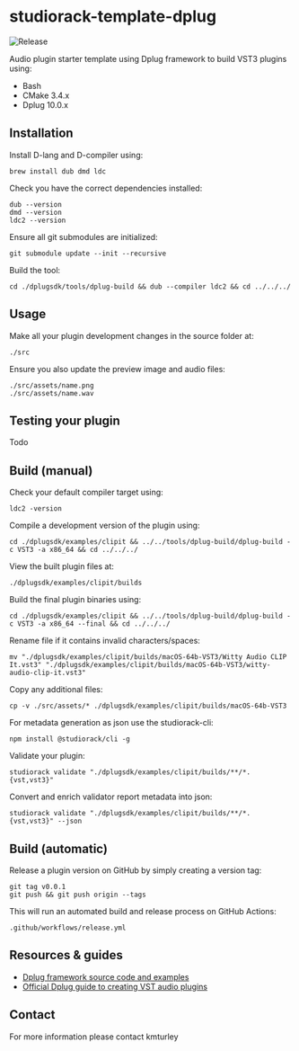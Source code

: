 # studiorack-template-dplug
![Release](https://github.com/studiorack/studiorack-template-dplug/workflows/Release/badge.svg)

Audio plugin starter template using Dplug framework to build VST3 plugins using:

* Bash
* CMake 3.4.x
* Dplug 10.0.x


## Installation

Install D-lang and D-compiler using:

    brew install dub dmd ldc

Check you have the correct dependencies installed:

    dub --version
    dmd --version
    ldc2 --version

Ensure all git submodules are initialized:

    git submodule update --init --recursive

Build the tool:

    cd ./dplugsdk/tools/dplug-build && dub --compiler ldc2 && cd ../../../

## Usage

Make all your plugin development changes in the source folder at:

    ./src

Ensure you also update the preview image and audio files:

    ./src/assets/name.png
    ./src/assets/name.wav


## Testing your plugin

Todo


## Build (manual)

Check your default compiler target using:

    ldc2 -version

Compile a development version of the plugin using:

    cd ./dplugsdk/examples/clipit && ../../tools/dplug-build/dplug-build -c VST3 -a x86_64 && cd ../../../

View the built plugin files at:

    ./dplugsdk/examples/clipit/builds

Build the final plugin binaries using:

    cd ./dplugsdk/examples/clipit && ../../tools/dplug-build/dplug-build -c VST3 -a x86_64 --final && cd ../../../

Rename file if it contains invalid characters/spaces:

    mv "./dplugsdk/examples/clipit/builds/macOS-64b-VST3/Witty Audio CLIP It.vst3" "./dplugsdk/examples/clipit/builds/macOS-64b-VST3/witty-audio-clip-it.vst3"

Copy any additional files:

    cp -v ./src/assets/* ./dplugsdk/examples/clipit/builds/macOS-64b-VST3

For metadata generation as json use the studiorack-cli:

    npm install @studiorack/cli -g

Validate your plugin:

    studiorack validate "./dplugsdk/examples/clipit/builds/**/*.{vst,vst3}"

Convert and enrich validator report metadata into json:

    studiorack validate "./dplugsdk/examples/clipit/builds/**/*.{vst,vst3}" --json


## Build (automatic)

Release a plugin version on GitHub by simply creating a version tag:

    git tag v0.0.1
    git push && git push origin --tags

This will run an automated build and release process on GitHub Actions:

    .github/workflows/release.yml


## Resources & guides

* [Dplug framework source code and examples](https://github.com/AuburnSounds/Dplug)
* [Official Dplug guide to creating VST audio plugins](https://dplug.org)


## Contact

For more information please contact kmturley
